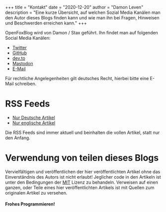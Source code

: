 +++
title = "Kontakt"
date = "2020-12-20"
author = "Damon Leven"
description = "Eine kurze Übersicht, auf welchen Sozial Media Kanälen man den Autor dieses Blogs finden kann und wie man ihn bei Fragen, Hinweisen und Beschwerden erreichen kann."
+++

OpenFoxBlog wird von Damon / Stax geführt. Ihn findet man auf folgenden Social Media Kanälen: 
- [Twitter](https://twitter.com/staxthefox)
- [GitHub](https://github.com/mcwertgaming)
- [dev.to](https://coming.soon)
- [Mastodon](https://coming.soon)
- [E-Mail](mailto:mcwertgaming@gmailcom?subject=OpenFoxBlog)

Für rechtliche Angelegenheiten gilt deutsches Recht, hierbei bitte eine E-Mail schreiben.

# RSS Feeds
- [Nur Deutsche Artikel](/de/index.xml)
- [Nur englische Artikel](/index.xml)

Die RSS Feeds sind immer aktuell und beinhalten die vollen Artikel, statt nur den Anfang. 

# Verwendung von teilen dieses Blogs 

Vervielfältigen und veröffentlichen der hier veröffentlichten Artikel ohne das Einverständnis des Autors ist nicht erlaubt! Jeglicher code in den Artikeln ist unter den Bedingungen der [MIT](https://opensource.org/licenses/MIT) Lizenz zu behandeln. Verweisen auf einen ganzen, oder Teile eines hier veröffentlichten Artikels ist mit Quellen zum originalen Artikel zu versehen.

#### Frohes Programmieren!
